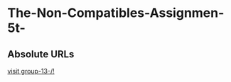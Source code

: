 # The-Non-Compatibles-Assignmen-5t-
<!DOCTYPE html>
<html>
<body>

<h2>Absolute URLs</h2>


<a href="https://www.xxwilliam.github.io/group-13-/" target="_blank">visit group-13-/!</a> 


</body>
</html>
